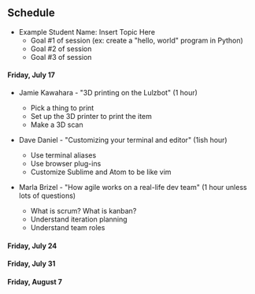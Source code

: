 ## Schedule

* Example Student Name: Insert Topic Here
  - Goal #1 of session (ex: create a "hello, world" program in Python)
  - Goal #2 of session
  - Goal #3 of session

#### Friday, July 17

* Jamie Kawahara - "3D printing on the Lulzbot" (1 hour)
  - Pick a thing to print
  - Set up the 3D printer to print the item
  - Make a 3D scan

* Dave Daniel - "Customizing your terminal and editor" (1ish hour)
  - Use terminal aliases
  - Use browser plug-ins
  - Customize Sublime and Atom to be like vim
  
* Marla Brizel - "How agile works on a real-life dev team" (1 hour unless lots of questions)
  - What is scrum? What is kanban?
  - Understand iteration planning
  - Understand team roles

#### Friday, July 24

#### Friday, July 31

#### Friday, August 7
